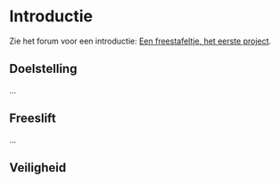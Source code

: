# Introductie

Zie het forum voor een introductie: [Een freestafeltje, het eerste project](https://woodworking.nl/threads/een-freestafeltje-het-eerste-project.39623/).

## Doelstelling

...

## Freeslift

...

## Veiligheid
